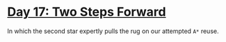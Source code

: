 # [Day 17: Two Steps Forward][day17]

[day17]: https://adventofcode.com/2016/day/17

In which the second star expertly pulls the rug on our attempted `A*` reuse.

